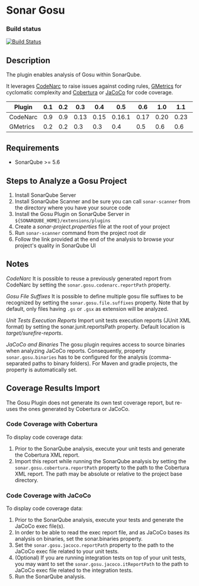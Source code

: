 Sonar Gosu
==========

### Build status

[![Build Status](https://travis-ci.org/enoviti/sonar-gosu.svg?branch=master)](https://travis-ci.org/enoviti/sonar-gosu)

## Description
The plugin enables analysis of Gosu within SonarQube.

It leverages [CodeNarc](http://codenarc.sourceforge.net/) to raise issues against coding rules, [GMetrics](http://gmetrics.sourceforge.net/) for cyclomatic complexity and [Cobertura](http://cobertura.sourceforge.net/) or [JaCoCo](http://www.eclemma.org/jacoco/) for code coverage.

Plugin   | 0.1 | 0.2 | 0.3  | 0.4  | 0.5    | 0.6  | 1.0  | 1.1  | 1.1.1 | 1.2  | 1.3    | 1.3.1  | 1.4
---------|-----|-----|------|------|--------|------|------|------|-------|------|--------|--------|-------
CodeNarc | 0.9 | 0.9 | 0.13 | 0.15 | 0.16.1 | 0.17 | 0.20 | 0.23 | 0.23  | 0.24 | 0.24.1 | 0.24.1 | 0.25.2
GMetrics | 0.2 | 0.2 | 0.3  | 0.3  | 0.4    | 0.5  | 0.6  | 0.6  | 0.7   | 0.7  | 0.7    | 0.7    | 0.7

## Requirements
 - SonarQube >= 5.6

## Steps to Analyze a Gosu Project
1. Install SonarQube Server
1. Install SonarQube Scanner and be sure you can call `sonar-scanner` from the directory where you have your source code
1. Install the Gosu Plugin on SonarQube Server in `${SONARQUBE_HOME}/extensions/plugins`
1. Create a _sonar-project.properties_ file at the root of your project
1. Run `sonar-scanner` command from the project root dir
1. Follow the link provided at the end of the analysis to browse your project's quality in SonarQube UI

## Notes
*CodeNarc*
It is possible to reuse a previously generated report from CodeNarc by setting the `sonar.gosu.codenarc.reportPath` property.

*Gosu File Suffixes*
It is possible to define multiple gosu file suffixes to be recognized by setting the `sonar.gosu.file.suffixes` property. Note that by default, only files having `.gs` or `.gsx` as extension will be analyzed.

*Unit Tests Execution Reports*
Import unit tests execution reports (JUnit XML format) by setting the sonar.junit.reportsPath property. Default location is _target/surefire-reports_.

*JaCoCo and Binaries*
The gosu plugin requires access to source binaries when analyzing JaCoCo reports. Consequently, property `sonar.gosu.binaries` has to be configured for the analysis (comma-separated paths to binary folders). For Maven and gradle projects, the property is automatically set.

## Coverage Results Import
The Gosu Plugin does not generate its own test coverage report, but re-uses the ones generated by Cobertura or JaCoCo. 

### Code Coverage with Cobertura
To display code coverage data:

1. Prior to the SonarQube analysis, execute your unit tests and generate the Cobertura XML report.
1. Import this report while running the SonarQube analysis by setting the `sonar.gosu.cobertura.reportPath` property to the path to the Cobertura XML report. The path may be absolute or relative to the project base directory.

### Code Coverage with JaCoCo
To display code coverage data:

1. Prior to the SonarQube analysis, execute your tests and generate the JaCoCo exec file(s).
1. In order to be able to read the exec report file, and as JaCoCo bases its analysis on binaries, set the sonar.binaries property.
1. Set the `sonar.gosu.jacoco.reportPath` property to the path to the JaCoCo exec file related to your unit tests.
1. (Optional) If you are running integration tests on top of your unit tests, you may want to set the `sonar.gosu.jacoco.itReportPath` to the path to JaCoCo exec file related to the integration tests.
1. Run the SonarQube analysis.
